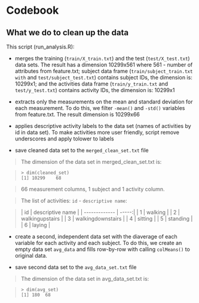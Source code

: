 # Codebook

## What we do to clean up the data

This script (run_analysis.R):

- merges the training (`train/X_train.txt`) and the test (`test/X_test.txt`) data sets. The result has a dimension 10299x561 where 561 - number of attributes from feature.txt; subject data frame (`train/subject_train.txt with` and `test/subject_test.txt`) contains subject IDs, the dimension is: 10299x1; and the activities data frame (`train/y_train.txt` and `test/y_test.txt`) contains activity IDs, the dimension is: 10299x1

- extracts only the measurements on the mean and standard deviation for each measurement. To do this, we filter `-mean()` and `-std()` variables from feature.txt. The result dimension is 10299x66

- applies descriptive activity labels to the data set (names of activities by id in data set). To make activities more user friendly, script remove underscores and apply tolower to labels

- save cleaned data set to the `merged_clean_set.txt` file

> The dimension of the data set in merged_clean_set.txt is:

> ```
> > dim(cleaned_set)
> [1] 10299    68
> ``` 

> 66 measurement columns, 1 subject and 1 activity column.

> The list of activities: `id` - `descriptive name`:

> | id |           descriptive name |
| ------------- | -----:|
> | 1 |           walking |
> | 2 |   walkingupstairs |
> | 3 | walkingdownstairs |
> | 4 |           sitting |
> | 5 |          standing |
> | 6 |            laying |
> 

- create a second, independent data set with the diaverage of each variable for each activity and each subject. To do this, we create an empty data set `avg_data` and fills row-by-row with calling `colMeans()` to original data.

- save second data set to the `avg_data_set.txt` file

> The dimension of the data set in avg_data_set.txt is:

> ```
> > dim(avg_set)
> [1] 180  68
> ```
